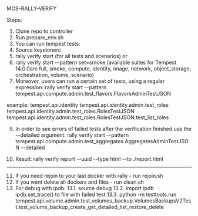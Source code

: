 MOS-RALLY-VERIFY

Steps:

1. Clone repo to controller
2. Run prepare_env.sh
4. You can run tempest tests:
5. Source keystonerc
6. rally verify start (for all tests and scenarios) or 
7. rally verify start --pattern set=smoke (available suites for Tempest 14.0.0are full, smoke, compute, identity, image, network, object_storage, orchestration, volume, scenario)
8. Moreover, users can run a certain set of tests, using a regular expression:
rally verify start --pattern tempest.api.compute.admin.test_flavors.FlavorsAdminTestJSON

<test> example:
tempest.api.identity
tempest.api.identity.admin.test_roles
tempest.api.identity.admin.test_roles.RolesTestJSON
tempest.api.identity.admin.test_roles.RolesTestJSON.test_list_roles

9. In order to see errors of failed tests after the verification finished use the --detailed argument:
rally verify start --pattern tempest.api.compute.admin.test_aggregates.AggregatesAdminTestJSON --detailed

10. Result:
rally verify report --uuid <uuid-1> <uuid-2> <uuid-3> --type html --to ./report.html
_________________________________________________________________

11. If you need rejoin to your last docker with rally - run rejoin.sh
12. If you want delete all dockers and files - run clean.sh
13. For debug with ipdb: 
13.1. source debug 
13.2. import ipdb ipdb.set_trace() to file with failed test 
13.3. python -m testtools.run tempest.api.volume.admin.test_volumes_backup.VolumesBackupsV2Test.test_volume_backup_create_get_detailed_list_restore_delete
